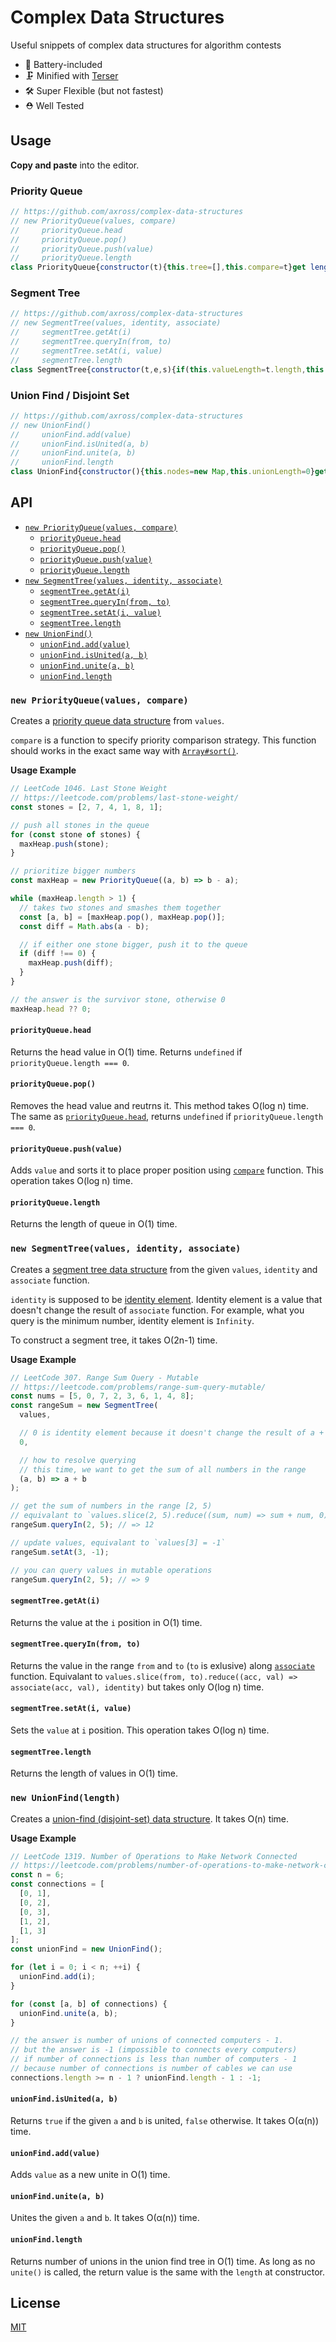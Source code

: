 # Complex Data Structures

Useful snippets of complex data structures for algorithm contests

- 🔋 Battery-included
- 🗜 Minified with [Terser](https://terser.org/)
- 🛠 Super Flexible (but not fastest)
- ⛑ Well Tested

## Usage

**Copy and paste** into the editor.

### Priority Queue

```js
// https://github.com/axross/complex-data-structures
// new PriorityQueue(values, compare)
//     priorityQueue.head
//     priorityQueue.pop()
//     priorityQueue.push(value)
//     priorityQueue.length
class PriorityQueue{constructor(t){this.tree=[],this.compare=t}get length(){return this.tree.length}get head(){return this.tree.length>0?this.tree[0]:void 0}pop(){if(this.length<=1)return this.tree.shift();const t=this.head;this.tree[0]=this.tree.pop();let e=0;for(;e<this.tree.length;){const t=2*e+1,r=2*e+2;let h=e;if(t<this.tree.length&&this.compare(this.tree[t],this.tree[h])<0&&(h=t),r<this.tree.length&&this.compare(this.tree[r],this.tree[h])<0&&(h=r),e===h)break;[this.tree[e],this.tree[h]]=[this.tree[h],this.tree[e]],e=h}return t}push(t){this.tree.push(t);let e=this.tree.length-1;for(;e>0;){const t=e-1>>1;if(this.compare(this.tree[e],this.tree[t])>=0)break;[this.tree[e],this.tree[t]]=[this.tree[t],this.tree[e]],e=t}}}
```

### Segment Tree

```js
// https://github.com/axross/complex-data-structures
// new SegmentTree(values, identity, associate)
//     segmentTree.getAt(i)
//     segmentTree.queryIn(from, to)
//     segmentTree.setAt(i, value)
//     segmentTree.length
class SegmentTree{constructor(t,e,s){if(this.valueLength=t.length,this.identity=e,this.associate=s,0===t.length)this.tree=[];else{const h=2**Math.ceil(Math.log2(t.length))*2-1,i=[];for(let s=0;s<=h>>1;++s)i[(h>>1)+s]=s<t.length?t[s]:e;for(let t=(h>>1)-1;t>=0;--t)i[t]=s(i[2*t+1],i[2*t+2]);this.tree=i}}get length(){return this.valueLength}getAt(t){return this.tree[t+(this.tree.length>>1)]}queryIn(t,e){let s=this.identity;const h=[[0,0,1+(this.tree.length>>1)]];for(;h.length>0;){const[i,r,n]=h.pop();r>=t&&n<=e?s=this.associate(s,this.tree[i]):r>=e||n<t||i>this.tree.length>>1||h.push([2*i+1,r,r+n>>1],[2*i+2,r+n>>1,n])}return s}setAt(t,e){const s=t+(this.tree.length>>1);this.tree[s]=e;let h=s-1>>1;for(;h>=0;)this.tree[h]=this.associate(this.tree[2*h+1],this.tree[2*h+2]),h=h-1>>1}}
```

### Union Find / Disjoint Set

```js
// https://github.com/axross/complex-data-structures
// new UnionFind()
//     unionFind.add(value)
//     unionFind.isUnited(a, b)
//     unionFind.unite(a, b)
//     unionFind.length
class UnionFind{constructor(){this.nodes=new Map,this.unionLength=0}get length(){return this.unionLength}isUnited(t,e){return this.getRoot(this.nodes.get(t))===this.getRoot(this.nodes.get(e))}add(t){if(this.nodes.has(t))throw new Error(`${t} already exists.`);const e={size:1};e.parent=e,this.nodes.set(t,e),this.unionLength+=1}unite(t,e){const n=this.getRoot(this.getNode(t)),s=this.getRoot(this.getNode(e));if(n!==s){const t=n.size>=s.size?n:s,e=t===n?s:n;e.parent=t,t.size+=e.size,e.size=1,this.unionLength-=1}}getNode(t){if(!this.nodes.has(t))throw new Error(`${t} is not found.`);return this.nodes.get(t)}getRoot(t){return t.parent===t?t:(t.parent=this.getRoot(t.parent),t.parent)}}
```

## API

- [`new PriorityQueue(values, compare)`](#new-priorityqueuevalues-compare)
  - [`priorityQueue.head`](#priorityqueuehead)
  - [`priorityQueue.pop()`](#priorityqueuepop)
  - [`priorityQueue.push(value)`](#priorityqueuepushvalue)
  - [`priorityQueue.length`](#priorityqueuelength)
- [`new SegmentTree(values, identity, associate)`](#new-segmenttreevalues-identity-associate)
  - [`segmentTree.getAt(i)`](#segmenttreegetati)
  - [`segmentTree.queryIn(from, to)`](#segmenttreequeryinfrom-to)
  - [`segmentTree.setAt(i, value)`](#segmenttreesetati-value)
  - [`segmentTree.length`](#segmenttreelength)
- [`new UnionFind()`](#new-unionfind)
  - [`unionFind.add(value)`](#unionfindaddvalue)
  - [`unionFind.isUnited(a, b)`](#unionfindisuniteda-b)
  - [`unionFind.unite(a, b)`](#unionfindunitea-b)
  - [`unionFind.length`](#unionfindlength)

### `new PriorityQueue(values, compare)`

Creates a [priority queue data structure](https://en.wikipedia.org/wiki/Priority_queue) from `values`.

`compare` is a function to specify priority comparison strategy. This function should works in the exact same way with [`Array#sort()`](https://developer.mozilla.org/en-US/docs/Web/JavaScript/Reference/Global_Objects/Array/sort).

**Usage Example**

```js
// LeetCode 1046. Last Stone Weight
// https://leetcode.com/problems/last-stone-weight/
const stones = [2, 7, 4, 1, 8, 1];

// push all stones in the queue
for (const stone of stones) {
  maxHeap.push(stone);
}

// prioritize bigger numbers
const maxHeap = new PriorityQueue((a, b) => b - a);

while (maxHeap.length > 1) {
  // takes two stones and smashes them together
  const [a, b] = [maxHeap.pop(), maxHeap.pop()];
  const diff = Math.abs(a - b);

  // if either one stone bigger, push it to the queue
  if (diff !== 0) {
    maxHeap.push(diff);
  }
}

// the answer is the survivor stone, otherwise 0
maxHeap.head ?? 0;
```

#### `priorityQueue.head`

Returns the head value in O(1) time. Returns `undefined` if `priorityQueue.length === 0`.

#### `priorityQueue.pop()`

Removes the head value and reutrns it. This method takes O(log n) time. The same as [`priorityQueue.head`](#priorityqueuehead), returns `undefined` if `priorityQueue.length === 0`.

#### `priorityQueue.push(value)`

Adds `value` and sorts it to place proper position using [`compare`](#new-priorityqueuevalues-compare) function. This operation takes O(log n) time.

#### `priorityQueue.length`

Returns the length of queue in O(1) time.

### `new SegmentTree(values, identity, associate)`

Creates a [segment tree data structure](https://en.wikipedia.org/wiki/Segment_tree) from the given `values`, `identity` and `associate` function.

`identity` is supposed to be [identity element](https://en.wikipedia.org/wiki/Identity_element). Identity element is a value that doesn't change the result of `associate` function. For example, what you query is the minimum number, identity element is `Infinity`.

To construct a segment tree, it takes O(2n-1) time.

**Usage Example**

```js
// LeetCode 307. Range Sum Query - Mutable
// https://leetcode.com/problems/range-sum-query-mutable/
const nums = [5, 0, 7, 2, 3, 6, 1, 4, 8];
const rangeSum = new SegmentTree(
  values,

  // 0 is identity element because it doesn't change the result of a + b
  0,

  // how to resolve querying
  // this time, we want to get the sum of all numbers in the range
  (a, b) => a + b
);

// get the sum of numbers in the range [2, 5)
// equivalant to `values.slice(2, 5).reduce((sum, num) => sum + num, 0)`
rangeSum.queryIn(2, 5); // => 12

// update values, equivalant to `values[3] = -1`
rangeSum.setAt(3, -1);

// you can query values in mutable operations
rangeSum.queryIn(2, 5); // => 9
```

#### `segmentTree.getAt(i)`

Returns the value at the `i` position in O(1) time.

#### `segmentTree.queryIn(from, to)`

Returns the value in the range `from` and `to` (`to` is exlusive) along [`associate`](#new-segmenttreevalues-identity-associate) function. Equivalant to `values.slice(from, to).reduce((acc, val) => associate(acc, val), identity)` but takes only O(log n) time.

#### `segmentTree.setAt(i, value)`

Sets the `value` at `i` position. This operation takes O(log n) time.

#### `segmentTree.length`

Returns the length of values in O(1) time.

### `new UnionFind(length)`

Creates a [union-find (disjoint-set) data structure](https://en.wikipedia.org/wiki/Disjoint-set_data_structure). It takes O(n) time.

**Usage Example**

```js
// LeetCode 1319. Number of Operations to Make Network Connected
// https://leetcode.com/problems/number-of-operations-to-make-network-connected/
const n = 6;
const connections = [
  [0, 1],
  [0, 2],
  [0, 3],
  [1, 2],
  [1, 3]
];
const unionFind = new UnionFind();

for (let i = 0; i < n; ++i) {
  unionFind.add(i);
}

for (const [a, b] of connections) {
  unionFind.unite(a, b);
}

// the answer is number of unions of connected computers - 1.
// but the answer is -1 (impossible to connects every computers)
// if number of connections is less than number of computers - 1
// because number of connections is number of cables we can use
connections.length >= n - 1 ? unionFind.length - 1 : -1;
```

#### `unionFind.isUnited(a, b)`

Returns `true` if the given `a` and `b` is united, `false` otherwise. It takes O(α(n)) time.

#### `unionFind.add(value)`

Adds `value` as a new unite in O(1) time.

#### `unionFind.unite(a, b)`

Unites the given `a` and `b`. It takes O(α(n)) time.

#### `unionFind.length`

Returns number of unions in the union find tree in O(1) time. As long as no `unite()` is called, the return value is the same with the `length` at constructor.

## License

[MIT](LICENSE)
